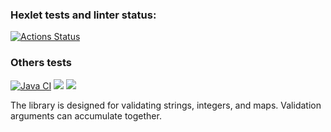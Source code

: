 ### Hexlet tests and linter status:
[![Actions Status](https://github.com/LotBag/java-project-78/actions/workflows/hexlet-check.yml/badge.svg)](https://github.com/LotBag/java-project-78/actions)

### Others tests
[![Java CI](https://github.com/LotBag/java-project-78/actions/workflows/yes.yml/badge.svg)](https://github.com/LotBag/java-project-78/actions/workflows/yes.yml)
<a href="https://codeclimate.com/github/LotBag/java-project-78/maintainability"><img src="https://api.codeclimate.com/v1/badges/f93937c7e5f717684864/maintainability" /></a>
<a href="https://codeclimate.com/github/LotBag/java-project-78/test_coverage"><img src="https://api.codeclimate.com/v1/badges/f93937c7e5f717684864/test_coverage" /></a>

The library is designed for validating strings, integers, and maps.
Validation arguments can accumulate together.

